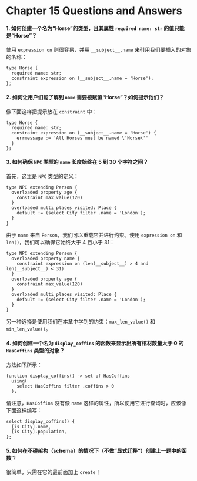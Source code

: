 # Chapter 15 Questions and Answers

#### 1. 如何创建一个名为“Horse”的类型，且其属性 `required name: str` 的值只能是“Horse”？

使用 `expression on` 则很容易，并用 `__subject__.name` 来引用我们要插入的对象的名称：

```sdl
type Horse {
  required name: str;
  constraint expression on (__subject__.name = 'Horse');
};
```

#### 2. 如何让用户们能了解到 `name` 需要被赋值“Horse”？如何提示他们？

像下面这样把提示放在 `constraint` 中：

```sdl
type Horse {
  required name: str;
  constraint expression on (__subject__.name = 'Horse') {
    errmessage := 'All Horses must be named \'Horse\''
  }
};
```

#### 3. 如何确保 `NPC` 类型的 `name` 长度始终在 5 到 30 个字符之间？

首先，这里是 `NPC` 类型的定义：

```sdl
type NPC extending Person {
  overloaded property age {
    constraint max_value(120)
  }
  overloaded multi places_visited: Place {
    default := (select City filter .name = 'London');
  }
}
```

由于 `name` 来自 `Person`，我们可以重载它并进行约束。使用 `expression on` 和 `len()`，我们可以确保它始终大于 4 且小于 31：

```sdl
type NPC extending Person {
  overloaded property name {
    constraint expression on (len(__subject__) > 4 and len(__subject__) < 31)
  }
  overloaded property age {
    constraint max_value(120)
  }
  overloaded multi places_visited: Place {
    default := (select City filter .name = 'London');
  }
}
```

另一种选择是使用我们在本章中学到的约束：`max_len_value()` 和 `min_len_value()`。

#### 4. 如何创建一个名为 `display_coffins` 的函数来显示出所有棺材数量大于 0 的 `HasCoffins` 类型的对象？

方法如下所示：

```sdl
function display_coffins() -> set of HasCoffins
  using(
    select HasCoffins filter .coffins > 0
  );
```

请注意，`HasCoffins` 没有像 `name` 这样的属性，所以使用它进行查询时，应该像下面这样编写：

```edgeql
select display_coffins() {
  [is City].name,
  [is City].population,
};
```

#### 5. 如何在不碰架构（schema）的情况下（不做”显式迁移“）创建上一题中的函数？

很简单，只需在它的最前面加上 `create`！
